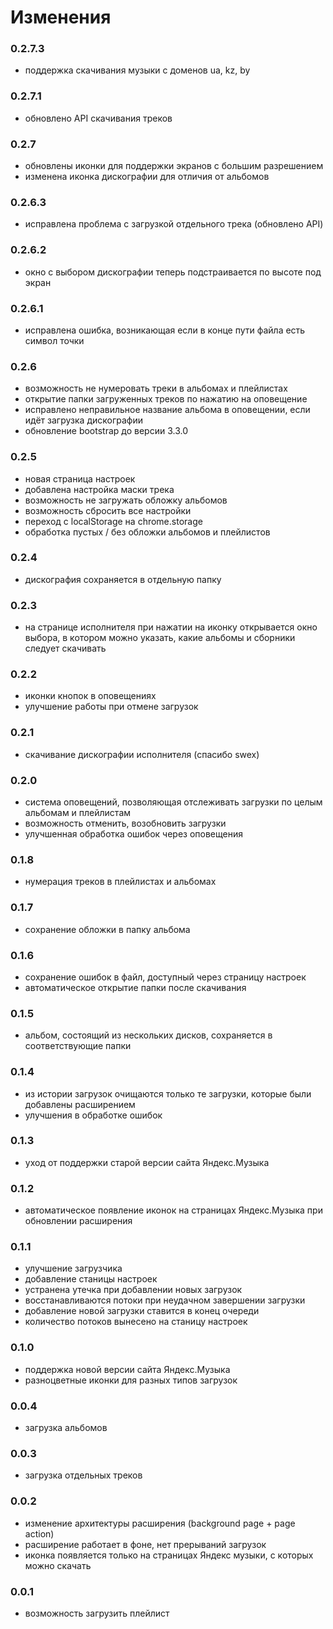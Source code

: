 # Изменения

### 0.2.7.3
- поддержка скачивания музыки с доменов ua, kz, by

### 0.2.7.1
- обновлено API скачивания треков

### 0.2.7
- обновлены иконки для поддержки экранов с большим разрешением
- изменена иконка дискографии для отличия от альбомов

### 0.2.6.3
- исправлена проблема с загрузкой отдельного трека (обновлено API)

### 0.2.6.2
- окно с выбором дискографии теперь подстраивается по высоте под экран

### 0.2.6.1
- исправлена ошибка, возникающая если в конце пути файла есть символ точки

### 0.2.6
- возможность не нумеровать треки в альбомах и плейлистах
- открытие папки загруженных треков по нажатию на оповещение
- исправлено неправильное название альбома в оповещении, если идёт загрузка дискографии
- обновление bootstrap до версии 3.3.0

### 0.2.5
- новая страница настроек
- добавлена настройка маски трека
- возможность не загружать обложку альбомов
- возможность сбросить все настройки
- переход с localStorage на chrome.storage
- обработка пустых / без обложки альбомов и плейлистов

### 0.2.4
- дискография сохраняется в отдельную папку

### 0.2.3
- на странице исполнителя при нажатии на иконку открывается окно выбора,
 в котором можно указать, какие альбомы и сборники следует скачивать

### 0.2.2
- иконки кнопок в оповещениях
- улучшение работы при отмене загрузок

### 0.2.1
- скачивание дискографии исполнителя (спасибо swex)

### 0.2.0
- система оповещений, позволяющая отслеживать загрузки по целым альбомам и плейлистам
- возможность отменить, возобновить загрузки
- улучшенная обработка ошибок через оповещения

### 0.1.8
- нумерация треков в плейлистах и альбомах

### 0.1.7
- сохранение обложки в папку альбома

### 0.1.6
- сохранение ошибок в файл, доступный через страницу настроек
- автоматическое открытие папки после скачивания

### 0.1.5
- альбом, состоящий из нескольких дисков, сохраняется в соответствующие папки

### 0.1.4
- из истории загрузок очищаются только те загрузки, которые были добавлены расширением
- улучшения в обработке ошибок

### 0.1.3
- уход от поддержки старой версии сайта Яндекс.Музыка

### 0.1.2
- автоматическое появление иконок на страницах Яндекс.Музыка при обновлении расширения

### 0.1.1
- улучшение загрузчика
- добавление станицы настроек
- устранена утечка при добавлении новых загрузок
- восстанавливаются потоки при неудачном завершении загрузки
- добавление новой загрузки ставится в конец очереди
- количество потоков вынесено на станицу настроек

### 0.1.0
- поддержка новой версии сайта Яндекс.Музыка
- разноцветные иконки для разных типов загрузок

### 0.0.4
- загрузка альбомов

### 0.0.3
- загрузка отдельных треков

### 0.0.2
- изменение архитектуры расширения (background page + page action)
- расширение работает в фоне, нет прерываний загрузок
- иконка появляется только на страницах Яндекс музыки, с которых можно скачать

### 0.0.1
- возможность загрузить плейлист
